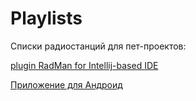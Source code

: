 # Playlists
Cписки радиостанций для пет-проектов: 

[plugin RadMan for Intellij-based IDE](https://plugins.jetbrains.com/plugin/22185-radman)

[Приложение для Андроид](https://apps.rustore.ru/app/ru.nazarov.radman.radman)
